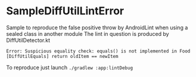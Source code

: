 # SampleDiffUtilLintError
Sample to reproduce the false positive throw by AndroidLint when using a sealed class in another module
The lint in question is produced by DiffUtilDetector.kt

`
 Error: Suspicious equality check: equals() is not implemented in Food [DiffUtilEquals]
                  return oldItem == newItem
`

To reproduce just launch `./gradlew :app:lintDebug`
